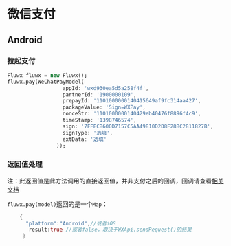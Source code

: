 # 微信支付
## Android

### 拉起支付
```dart
Fluwx fluwx = new Fluwx();
fluwx.pay(WeChatPayModel(
                  appId: 'wxd930ea5d5a258f4f', 
                  partnerId: '1900000109',
                  prepayId: '1101000000140415649af9fc314aa427',
                  packageValue: 'Sign=WXPay',
                  nonceStr: '1101000000140429eb40476f8896f4c9',
                  timeStamp: '1398746574',
                  sign: '7FFECB600D7157C5AA49810D2D8F28BC2811827B',
                  signType: '选填',
                  extData: '选填'
                ));
```
### 返回值处理
注：此返回值是此方法调用的直接返回值，并非支付之后的回调，回调请查看[相关文档](docs/RESPONSE.md)

 `fluwx.pay(model)`返回的是一个`Map`：
```dart
    {
      "platform":"Android",//或者iOS
       result:true //或者false，取决于WXApi.sendRequest()的结果
     }
```
  